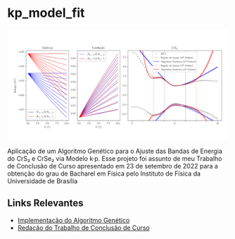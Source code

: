# kp_model_fit

![Níveis de Landau e Curvas de Energia do CrS₂](https://raw.githubusercontent.com/davifeliciano/tcc/main/imagens/social_image.png)

Aplicação de um Algoritmo Genético para o Ajuste das Bandas de Energia do CrS₂ e
CrSe₂ via Modelo k·p. Esse projeto foi assunto de meu Trabalho de Conclusão de
Curso apresentado em 23 de setembro de 2022 para a obtenção do grau de Bacharel
em Física pelo Instituto de Física da Universidade de Brasília

## Links Relevantes

* [Implementação do Algoritmo Genético](https://github.com/davifeliciano/num_opt_ga)
* [Redação do Trabalho de Conclusão de Curso](https://davifeliciano.github.io/tcc/main.pdf)
